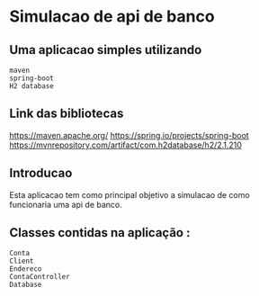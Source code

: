 # Simulacao de api de banco

## Uma aplicacao simples utilizando

    maven
    spring-boot
    H2 database

## Link das bibliotecas

https://maven.apache.org/
https://spring.io/projects/spring-boot
https://mvnrepository.com/artifact/com.h2database/h2/2.1.210

## Introducao

Esta aplicacao tem como principal objetivo a simulacao de como funcionaria uma api de banco.

## Classes contidas na aplicação :

    Conta
    Client
    Endereco
    ContaController
    Database
